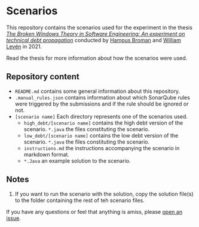 # Scenarios

This repository contains the scenarios used for the experiment in the thesis [*The Broken Windows Theory in Software Engineering: An experiment on technical debt propagation*](https://doi.org/10.5281/zenodo.4812956) conducted by [Hampus Broman](https://github.com/HBroman) and [William Levén](https://github.com/williamleven) in 2021.

Read the thesis for more information about how the scenarios were used.

## Repository content

* `README.md` contains some general information about this repository.
* `.manual_rules.json` contains information about which SonarQube rules were triggered by the submissions and if the rule should be ignored or not.
* `[scenario name]` Each directory represents one of the scenarios used.
    * `high_debt/[scenario name]` contains the high debt version of the scenario.
        `*.java` the files constituting the scenario.
    * `low_debt/[scenario name]` contains the low debt version of the scenario.
        `*.java` the files constituting the scenario.
    * `instructions.md` the instructions accompanying the scenario in markdown format.
    * `*.Java` an example solution to the scenario.

## Notes
1. If you want to run the scenario with the solution, copy the solution file(s) to the folder containing the rest of teh scenario files.

If you have any questions or feel that anything is amiss, please [open an issue](https://github.com/BWTSE/Scenarios/issues).